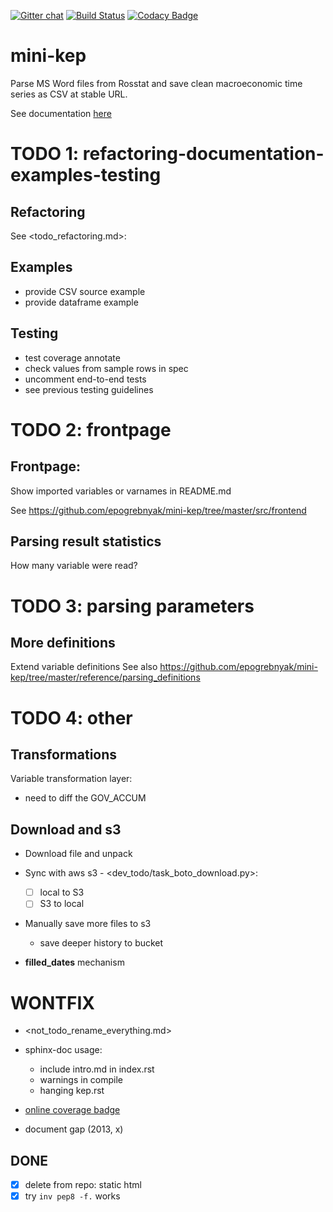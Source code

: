 [![Gitter chat](https://badges.gitter.im/mini-kep/gitter.png)](https://gitter.im/mini-kep)
[![Build Status](https://travis-ci.org/epogrebnyak/mini-kep.svg?branch=master)](https://travis-ci.org/epogrebnyak/mini-kep) 
[![Codacy Badge](https://api.codacy.com/project/badge/Grade/8a467743314641b4a22b66b327834367)](https://www.codacy.com/app/epogrebnyak/mini-kep?utm_source=github.com&amp;utm_medium=referral&amp;utm_content=epogrebnyak/mini-kep&amp;utm_campaign=Badge_Grade)

# mini-kep
Parse MS Word files from Rosstat and save clean macroeconomic time series as CSV at stable URL.

See documentation [here](http://mini-kep-docs.s3-website-eu-west-1.amazonaws.com)


# TODO 1: refactoring-documentation-examples-testing 

## Refactoring 

See <todo_refactoring.md>:

## Examples
  - provide CSV source example
  - provide dataframe example

## Testing 
- test coverage annotate 
- check values from sample rows in spec  
- uncomment end-to-end tests
- see previous testing guidelines  

# TODO 2: frontpage

## Frontpage:

Show imported variables or varnames in README.md

See <https://github.com/epogrebnyak/mini-kep/tree/master/src/frontend>

## Parsing result statistics

How many variable were read?

# TODO 3: parsing parameters 

## More definitions 

Extend variable definitions
See also <https://github.com/epogrebnyak/mini-kep/tree/master/reference/parsing_definitions>

# TODO 4: other

## Transformations

Variable transformation layer:
  - need to diff the GOV_ACCUM
  
## Download and s3

- Download file and unpack

- Sync with aws s3 - <dev_todo/task_boto_download.py>:
  - [ ] local to S3 
  - [ ] S3 to local 

- Manually save more files to s3
  - save deeper history to bucket
  
- **filled_dates** mechanism   
 
# WONTFIX
 
- <not_todo_rename_everything.md>

- sphinx-doc usage:
  - include intro.md in index.rst
  - warnings in compile
  - hanging kep.rst
  
- [online coverage badge](https://github.com/epogrebnyak/mini-kep/issues/23)

- document gap (2013, x)
  
  
## DONE
- [x] delete from repo: static html
- [x] try ```inv pep8 -f.``` works
